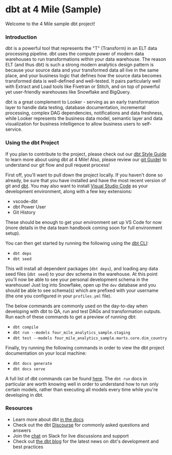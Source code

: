 # dbt at 4 Mile (Sample)

Welcome to the 4 Mile sample dbt project!
### Introduction

dbt is a powerful tool that represents the "T" (Transform) in an ELT data processing pipeline. dbt uses the compute power of modern data warehouses to run transformations within your data warehouse. The reason ELT (and thus dbt) is such a strong modern analytics design pattern is because your source data and your transformed data all live in the same place, and your business logic that defines how the source data becomes transformed data is well-defined and well-tested. It pairs particularly well with Extract and Load tools like Fivetran or Stitch, and on top of powerful yet user-friendly warehouses like Snowflake and BigQuery.

dbt is a great complement to Looker - serving as an early transformation layer to handle data testing, database
documentation, incremental processing, complex DAG dependencies, notifications and data freshness, while Looker represents the business data model, semantic layer and data visualization for business intelligence to allow business users to self-service.

### Using the dbt Project

If you plan to contribute to the project, please check out our [dbt Style Guide](/docs/dbt_style_guide.md) to learn more about using dbt at 4 Mile! Also, please review our [git Guide](/docs/git_guide.md)) to understand our git flow and pull request process!

First off, you'll want to pull down the project locally. If you haven't done so already, be sure that you have installed and have the most recent version of git and [dbt](https://docs.getdbt.com/dbt-cli/installation). You may also want to install [Visual Studio Code](https://code.visualstudio.com/) as your development environment, along with a few key extensions:

- vscode-dbt
- dbt Power User
- Git History

These should be enough to get your environment set up VS Code for now (more details in the data team handbook coming soon for full environment setup).

You can then get started by running the following using the [dbt CLI](https://docs.getdbt.com/dbt-cli/cli-overview/):

- `dbt deps`
- `dbt seed`

This will install all dependent packages (`dbt deps`), and loading any data seed files (`dbt seed`) to your dev schema in the warehouse. At this point you'll now be able to see your personal development schema in the warehouse! Just log into Snowflake, open up the `dev` database and you should be able to see schema(s) which are prefixed with your username (the one you configured in your `profiles.yml` file).

The below commands are commonly used on the day-to-day when developing with dbt to QA, run and test DAGs and transformation outputs. Run each of these commands to get a preview of running dbt:

- `dbt compile`
- `dbt run --models four_mile_analytics_sample.staging`
- `dbt test --models four_mile_analytics_sample.marts.core.dim_country`

Finally, try running the following commands in order to view the dbt project documentation on your local machine:

- `dbt docs generate`
- `dbt docs serve`

A full list of dbt commands can be found [here](https://docs.getdbt.com/reference/dbt-commands/). The `dbt run` docs in particular are worth knowing well in order to understand how to run only certain models, rather than executing all models every time while you're developing in dbt.

### Resources

- Learn more about dbt [in the docs](https://docs.getdbt.com/docs/introduction)
- Check out the dbt [Discourse](https://discourse.getdbt.com/) for commonly asked questions and answers
- Join the [chat](http://slack.getdbt.com/) on Slack for live discussions and support
- Check out [the dbt blog](https://blog.getdbt.com/) for the latest news on dbt's development and best practices
